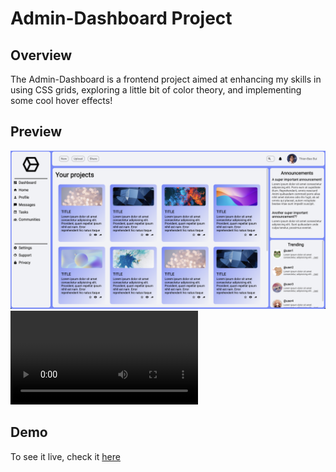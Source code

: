 # Admin-Dashboard Project

## Overview
The Admin-Dashboard is a frontend project aimed at enhancing my skills in using CSS grids, exploring a little bit of color theory,
and implementing some cool hover effects!

## Preview
![dashboard photo](./assets/readme-assets/admin-dashboard.png)
![dashboard gif](./assets/readme-assets/recording.mp4)

## Demo
To see it live, check it [here](https://tbbui-732.github.io/admin-dashboard/)


